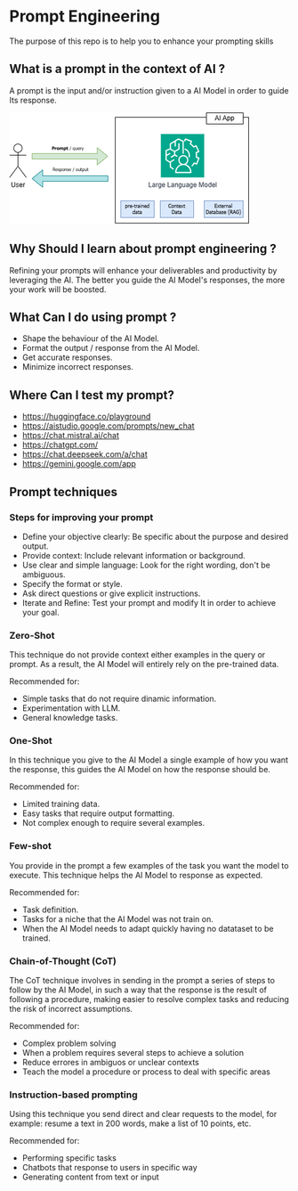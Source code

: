 # Prompt Engineering

The purpose of this repo is to help you to enhance your prompting skills

## What is a prompt in the context of AI ?

A prompt is the input and/or instruction given to a AI Model in order to guide Its response.

![prompt_engineering](./diagrams/prompt_engineering.png)

## Why Should I learn about prompt engineering ?

Refining your prompts will enhance your deliverables and productivity by leveraging the AI. The better you guide the AI Model's responses, the more your work will be boosted.

## What Can I do using prompt ?

- Shape the behaviour of the AI Model.
- Format the output / response from the AI Model.
- Get accurate responses.
- Minimize incorrect responses.

## Where Can I test my prompt?

- https://huggingface.co/playground
- https://aistudio.google.com/prompts/new_chat
- https://chat.mistral.ai/chat
- https://chatgpt.com/
- https://chat.deepseek.com/a/chat
- https://gemini.google.com/app

## Prompt techniques

### Steps for improving your prompt

- Define your objective clearly: Be specific about the purpose and desired output.
- Provide context: Include relevant information or background.
- Use clear and simple language: Look for the right wording, don't be ambiguous.
- Specify the format or style.
- Ask direct questions or give explicit instructions.
- Iterate and Refine: Test your prompt and modify It in order to achieve your goal.

### Zero-Shot

This technique do not provide context either examples in the query or prompt. As a result, the AI Model will entirely rely on the pre-trained data.

Recommended for:
- Simple tasks that do not require dinamic information.
- Experimentation with LLM.
- General knowledge tasks.


### One-Shot

In this technique you give to the AI Model a single example of how you want the response, this guides the AI Model on how the response should be. 

Recommended for:
- Limited training data.
- Easy tasks that require output formatting.
- Not complex enough to require several examples.

### Few-shot

You provide in the prompt a few examples of the task you want the model to execute. This technique helps the AI Model to response as expected.

Recommended for:
- Task definition.
- Tasks for a niche that the AI Model was not train on.
- When the AI Model needs to adapt quickly having no datataset to be trained.

### Chain-of-Thought (CoT)

The CoT technique involves in sending in the prompt a series of steps to follow by the AI Model, in such a way that the response is the result of following a procedure, making easier to resolve complex tasks and reducing the risk of incorrect assumptions.

Recommended for:
- Complex problem solving
- When a problem requires several steps to achieve a solution
- Reduce errores in ambiguos or unclear contexts
- Teach the model a procedure or process to deal with specific areas

### Instruction-based prompting

Using this technique you send direct and clear requests to the model, for example: resume a text in 200 words, make a list of 10 points, etc.

Recommended for:
- Performing specific tasks
- Chatbots that response to users in specific way
- Generating content from text or input


